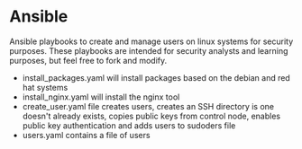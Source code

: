 # Ansible

Ansible playbooks to create and manage users on linux systems for security purposes. These playbooks are intended for security analysts and learning purposes, but feel free to fork and modify.

- install_packages.yaml will install packages based on the debian and red hat systems
- install_nginx.yaml will install the nginx tool
- create_user.yaml file creates users, creates an SSH directory is one doesn't already exists, copies public keys from control node, enables public key authentication and adds users to sudoders file
- users.yaml contains a file of users

